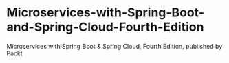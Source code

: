 # Microservices-with-Spring-Boot-and-Spring-Cloud-Fourth-Edition
Microservices with Spring Boot &amp; Spring Cloud, Fourth Edition, published by Packt
